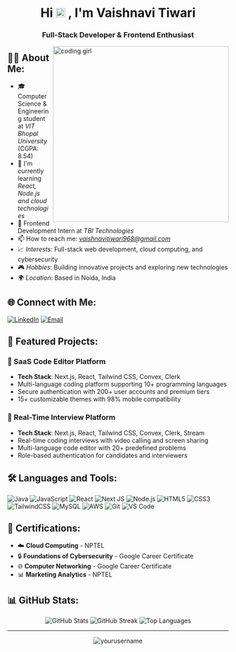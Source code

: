 <h1 align="center">Hi  <img src="https://raw.githubusercontent.com/MartinHeinz/MartinHeinz/master/wave.gif" height="21">
, I'm Vaishnavi Tiwari</h1>
<h3 align="center">Full-Stack Developer & Frontend Enthusiast</h3>
<img align="right" alt="coding girl" width="400" src="https://i.pinimg.com/originals/e4/26/70/e426702edf874b181aced1e2fa5c6cde.gif">

## 👨‍💻 About Me:
- 🎓 Computer Science & Engineering student at *VIT Bhopal University* (CGPA: 8.54)
- 🌱 I'm currently learning *React, Node.js and cloud technologies*
- 💼 Frontend Development Intern at *TBI Technologies*
- 📫 How to reach me: *vaishnavitiwari968@gmail.com*
- 📈 *Interests*: Full-stack web development, cloud computing, and cybersecurity
- 🎮 *Hobbies*: Building innovative projects and exploring new technologies
- 🌍 *Location*: Based in Noida, India

## 🌐 Connect with Me:
[![LinkedIn](https://img.shields.io/badge/LinkedIn-%230077B5.svg?logo=linkedin&logoColor=white)](https://linkedin.com/in/vaishnavi-tiwari-343725250) 
[![Email](https://img.shields.io/badge/Email-D14836?style=flat&logo=gmail&logoColor=white)](mailto:vaishnavitiwari968@gmail.com)

## 🚀 Featured Projects:
### 🔧 SaaS Code Editor Platform
- **Tech Stack**: Next.js, React, Tailwind CSS, Convex, Clerk
- Multi-language coding platform supporting 10+ programming languages
- Secure authentication with 200+ user accounts and premium tiers
- 15+ customizable themes with 98% mobile compatibility

### 💼 Real-Time Interview Platform  
- **Tech Stack**: Next.js, React, Tailwind CSS, Convex, Clerk, Stream
- Real-time coding interviews with video calling and screen sharing
- Multi-language code editor with 20+ predefined problems
- Role-based authentication for candidates and interviewers

## 🛠 Languages and Tools:
![Java](https://img.shields.io/badge/java-%23ED8B00.svg?style=for-the-badge&logo=java&logoColor=white) ![JavaScript](https://img.shields.io/badge/javascript-%23323330.svg?style=for-the-badge&logo=javascript&logoColor=%23F7DF1E) ![React](https://img.shields.io/badge/react-%2320232a.svg?style=for-the-badge&logo=react&logoColor=%2361DAFB) ![Next JS](https://img.shields.io/badge/Next-black?style=for-the-badge&logo=next.js&logoColor=white) ![Node.js](https://img.shields.io/badge/node.js-%23339933.svg?style=for-the-badge&logo=nodedotjs&logoColor=white) ![HTML5](https://img.shields.io/badge/html5-%23E34F26.svg?style=for-the-badge&logo=html5&logoColor=white) ![CSS3](https://img.shields.io/badge/css3-%231572B6.svg?style=for-the-badge&logo=css3&logoColor=white) ![TailwindCSS](https://img.shields.io/badge/tailwindcss-%2338B2AC.svg?style=for-the-badge&logo=tailwind-css&logoColor=white) ![MySQL](https://img.shields.io/badge/mysql-%2300f.svg?style=for-the-badge&logo=mysql&logoColor=white) ![AWS](https://img.shields.io/badge/aws-%23FF9900.svg?style=for-the-badge&logo=amazonaws&logoColor=white) ![Git](https://img.shields.io/badge/git-%23F05033.svg?style=for-the-badge&logo=git&logoColor=white) ![VS Code](https://img.shields.io/badge/VS%20Code-0078d4.svg?style=for-the-badge&logo=visual-studio-code&logoColor=white)

## 📜 Certifications:
- ☁️ **Cloud Computing** - NPTEL
- 🔒 **Foundations of Cybersecurity** - Google Career Certificate  
- 🌐 **Computer Networking** - Google Career Certificate
- 📊 **Marketing Analytics** - NPTEL

## 📊 GitHub Stats:
<div align="center">
  <img src="https://github-readme-stats.vercel.app/api?username=yourusername&theme=radical&hide_border=false&include_all_commits=false&count_private=false" alt="GitHub Stats" />
  <img src="https://github-readme-streak-stats.herokuapp.com/?user=yourusername&theme=radical&hide_border=false" alt="GitHub Streak" />
  <img src="https://github-readme-stats.vercel.app/api/top-langs/?username=yourusername&theme=radical&hide_border=false&include_all_commits=false&count_private=false&layout=compact" alt="Top Languages" />
</div>

---
<p align="center"> 
  <img src="https://komarev.com/ghpvc/?username=yourusername&label=Profile%20views&color=0e75b6&style=flat" alt="yourusername" /> 
</p>
